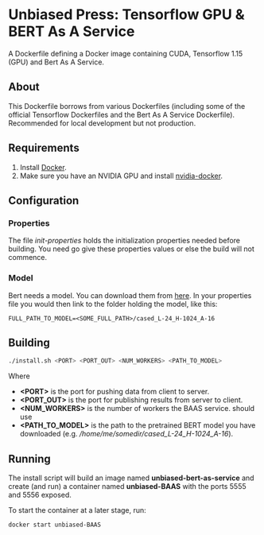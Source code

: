 # Unbiased Press: Tensorflow GPU & BERT As A Service

A Dockerfile defining a Docker image containing CUDA, Tensorflow 1.15 (GPU) and Bert As A Service.

## About
This Dockerfile borrows from various Dockerfiles (including some of the official Tensorflow Dockerfiles and the Bert As A Service Dockerfile). Recommended for local development but not production.

## Requirements

1. Install [Docker](https://www.docker.com/).
2. Make sure you have an NVIDIA GPU and install [nvidia-docker](https://github.com/NVIDIA/nvidia-docker).

## Configuration

### Properties

The file _init-properties_ holds the initialization properties needed before building. You need go give these properties values or else the build will not commence.  

### Model

Bert needs a model. You can download them from [here](https://github.com/google-research/bert). In your properties file you would then link to the folder holding the model, like this:

    FULL_PATH_TO_MODEL=<SOME_FULL_PATH>/cased_L-24_H-1024_A-16


## Building

```bash
./install.sh <PORT> <PORT_OUT> <NUM_WORKERS> <PATH_TO_MODEL>
```
Where
* **\<PORT>** is the port for pushing data from client to server.
* **\<PORT_OUT>** is the port for publishing results from server to client.
* **<NUM_WORKERS>** is the number of workers the BAAS service. should use
* **<PATH_TO_MODEL>** is the path to the pretrained BERT model you have downloaded (e.g. */home/me/somedir/cased_L-24_H-1024_A-16*).

## Running

The install script will build an image named __unbiased-bert-as-service__ and create (and run) a container named __unbiased-BAAS__ with the ports 5555 and 5556 exposed.

To start the container at a later stage, run:

```bash
docker start unbiased-BAAS
```